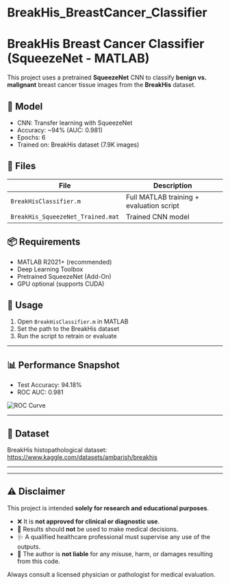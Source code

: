 # BreakHis_BreastCancer_Classifier


# BreakHis Breast Cancer Classifier (SqueezeNet - MATLAB)

This project uses a pretrained **SqueezeNet** CNN to classify **benign vs. malignant** breast cancer tissue images from the **BreakHis** dataset.

## 🧠 Model
- CNN: Transfer learning with SqueezeNet
- Accuracy: ~94% (AUC: 0.981)
- Epochs: 6
- Trained on: BreakHis dataset (7.9K images)

## 📁 Files

| File                             | Description                              |
|----------------------------------|------------------------------------------|
| `BreakHisClassifier.m`           | Full MATLAB training + evaluation script |
| `BreakHis_SqueezeNet_Trained.mat`| Trained CNN model                        |

## 📦 Requirements

- MATLAB R2021+ (recommended)
- Deep Learning Toolbox
- Pretrained SqueezeNet (Add-On)
- GPU optional (supports CUDA)

## 🚀 Usage

1. Open `BreakHisClassifier.m` in MATLAB
2. Set the path to the BreakHis dataset
3. Run the script to retrain or evaluate

---

## 📊 Performance Snapshot

- Test Accuracy: 94.18%
- ROC AUC: 0.981

![ROC Curve](./roc_curve.png)

---

## 🔬 Dataset
BreakHis histopathological dataset:  
https://www.kaggle.com/datasets/ambarish/breakhis

---


---

## ⚠️ Disclaimer

This project is intended **solely for research and educational purposes**.

- ❌ It is **not approved for clinical or diagnostic use**.
- 🧪 Results should **not** be used to make medical decisions.
- 🩺 A qualified healthcare professional must supervise any use of the outputs.
- 🛑 The author is **not liable** for any misuse, harm, or damages resulting from this code.

Always consult a licensed physician or pathologist for medical evaluation.

